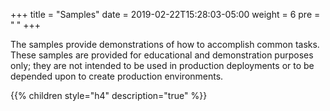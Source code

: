 +++
title = "Samples"
date = 2019-02-22T15:28:03-05:00
weight = 6
pre = "<b> </b>"
+++

The samples provide demonstrations of how to accomplish common tasks. These samples are provided for educational and demonstration purposes only; they are not intended to be used in production deployments or to be depended upon to create production environments.


{{% children style="h4" description="true" %}}
